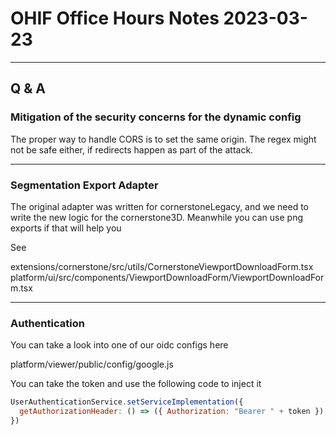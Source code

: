 # OHIF Office Hours Notes 2023-03-23

---

## Q & A

### Mitigation of the security concerns for the dynamic config

The proper way to handle CORS is to set the same origin.
The regex might not be safe either, if redirects happen as part of the attack.

---

### Segmentation Export Adapter

The original adapter was written for cornerstoneLegacy, and we need to write the new logic for the cornerstone3D. Meanwhile you can use png exports if that will help you

See

​​extensions/cornerstone/src/utils/CornerstoneViewportDownloadForm.tsx
platform/ui/src/components/ViewportDownloadForm/ViewportDownloadForm.tsx

---

### Authentication

You can take a look into one of our oidc configs here

platform/viewer/public/config/google.js

You can take the token and use the following code to inject it

```js
UserAuthenticationService.setServiceImplementation({
  getAuthorizationHeader: () => ({ Authorization: "Bearer " + token }),
})
```
